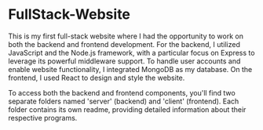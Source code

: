 # FullStack-Website
This is my first full-stack website where I had the opportunity to work on both the backend and frontend development. For the backend, I utilized JavaScript and the Node.js framework, with a particular focus on Express to leverage its powerful middleware support. To handle user accounts and enable website functionality, I integrated MongoDB as my database. On the frontend, I used React to design and style the website.

To access both the backend and frontend components, you'll find two separate folders named 'server' (backend) and 'client' (frontend). Each folder contains its own readme, providing detailed information about their respective programs.
